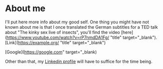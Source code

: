 # About me

I'll put here more info about my good self. One thing you might have not known about me is that I once translated the German subtitles for a TED talk about "The kinky sex live of insects", you'll find the video [here](https://www.youtube.com/watch?v=rP7nmdDA1Fg/ "title" target="_blank"). [Link](https://example.org/ "title" target="_blank")

[Google](https://google.com" target="_blank)

Other than that, my [Linkedin profile](https://www.linkedin.com/in/joergschoenau/) will have to suffice for the time being.
